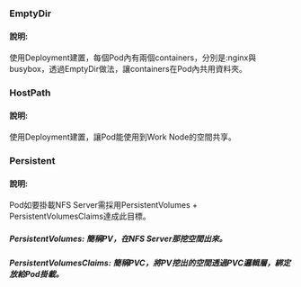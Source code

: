 ### EmptyDir
#### 說明:
使用Deployment建置，每個Pod內有兩個containers，分別是:nginx與busybox，透過EmptyDir做法，讓containers在Pod內共用資料夾。
### HostPath
#### 說明:
使用Deployment建置，讓Pod能使用到Work Node的空間共享。
### Persistent
#### 說明:
Pod如要掛載NFS Server需採用PersistentVolumes + PersistentVolumesClaims達成此目標。
##### PersistentVolumes: 簡稱PV，在NFS Server那挖空間出來。
##### PersistentVolumesClaims: 簡稱PVC，將PV挖出的空間透過PVC邏輯層，綁定放給Pod掛載。
